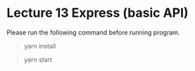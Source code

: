 # Lecture 13 Express (basic API)

Please run the following command before running program.

>yarn install

>yarn start
